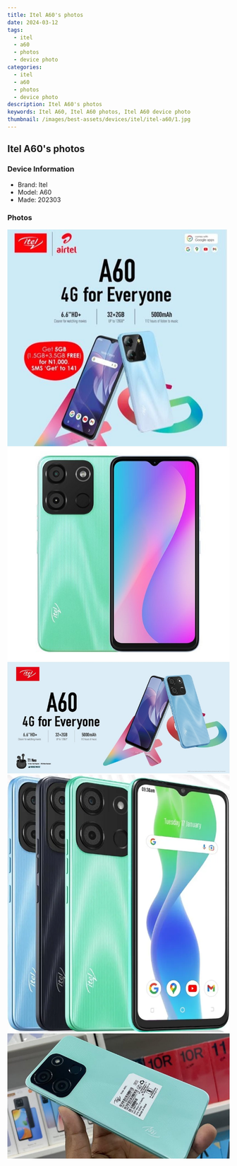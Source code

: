 ```yaml
---
title: Itel A60's photos
date: 2024-03-12
tags: 
  - itel
  - a60
  - photos
  - device photo
categories: 
  - itel
  - a60
  - photos
  - device photo
description: Itel A60's photos
keywords: Itel A60, Itel A60 photos, Itel A60 device photo
thumbnail: /images/best-assets/devices/itel/itel-a60/1.jpg
---
```


## Itel A60's photos

### Device Information

- Brand: Itel
- Model: A60
- Made: 202303

### Photos

![/images/best-assets/devices/itel/itel-a60/1.jpg](/images/best-assets/devices/itel/itel-a60/1.jpg)
![/images/best-assets/devices/itel/itel-a60/2.jpg](/images/best-assets/devices/itel/itel-a60/2.jpg)
![/images/best-assets/devices/itel/itel-a60/3.jpg](/images/best-assets/devices/itel/itel-a60/3.jpg)
![/images/best-assets/devices/itel/itel-a60/4.jpg](/images/best-assets/devices/itel/itel-a60/4.jpg)
![/images/best-assets/devices/itel/itel-a60/5.jpg](/images/best-assets/devices/itel/itel-a60/5.jpg)
